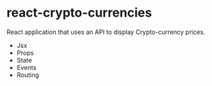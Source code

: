 # react-crypto-currencies
React application that uses an API to display Crypto-currency prices.

- Jsx
- Props
- State
- Events
- Routing
